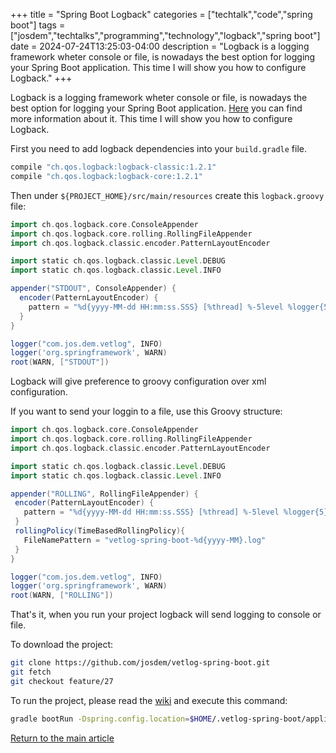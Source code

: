+++
title = "Spring Boot Logback"
categories = ["techtalk","code","spring boot"]
tags = ["josdem","techtalks","programming","technology","logback","spring boot"]
date = 2024-07-24T13:25:03-04:00
description = "Logback is a logging framework wheter console or file, is nowadays the best option for logging your Spring Boot application. This time I will show you how to configure Logback."
+++

Logback is a logging framework wheter console or file, is nowadays the best option for logging your Spring Boot application. [Here](https://logback.qos.ch/) you can find more information about it. This time I will show you how to configure Logback.

First you need to add logback dependencies into your `build.gradle` file.

```groovy
compile "ch.qos.logback:logback-classic:1.2.1"
compile "ch.qos.logback:logback-core:1.2.1"
```

Then under `${PROJECT_HOME}/src/main/resources` create this `logback.groovy` file:

```groovy
import ch.qos.logback.core.ConsoleAppender
import ch.qos.logback.core.rolling.RollingFileAppender
import ch.qos.logback.classic.encoder.PatternLayoutEncoder

import static ch.qos.logback.classic.Level.DEBUG
import static ch.qos.logback.classic.Level.INFO

appender("STDOUT", ConsoleAppender) {
  encoder(PatternLayoutEncoder) {
    pattern = "%d{yyyy-MM-dd HH:mm:ss.SSS} [%thread] %-5level %logger{5} Groovy - %msg%n"
  }
}

logger("com.jos.dem.vetlog", INFO)
logger('org.springframework', WARN)
root(WARN, ["STDOUT"])
```

 Logback will give preference to groovy configuration over xml configuration.

 If you want to send your loggin to a file, use this Groovy structure:

 ```groovy
import ch.qos.logback.core.ConsoleAppender
import ch.qos.logback.core.rolling.RollingFileAppender
import ch.qos.logback.classic.encoder.PatternLayoutEncoder

import static ch.qos.logback.classic.Level.DEBUG
import static ch.qos.logback.classic.Level.INFO

appender("ROLLING", RollingFileAppender) {
  encoder(PatternLayoutEncoder) {
    pattern = "%d{yyyy-MM-dd HH:mm:ss.SSS} [%thread] %-5level %logger{5} Groovy - %msg%n"
  }
  rollingPolicy(TimeBasedRollingPolicy){
    FileNamePattern = "vetlog-spring-boot-%d{yyyy-MM}.log"
  }
}

logger("com.jos.dem.vetlog", INFO)
logger('org.springframework', WARN)
root(WARN, ["ROLLING"])
 ```

 That's it, when you run your project logback will send logging to console or file.

 To download the project:

```bash
git clone https://github.com/josdem/vetlog-spring-boot.git
git fetch
git checkout feature/27
```

To run the project, please read the [wiki](https://github.com/josdem/vetlog-spring-boot/wiki/YAML%20File) and execute this command:

```bash
gradle bootRun -Dspring.config.location=$HOME/.vetlog-spring-boot/application-development.yml
```

[Return to the main article](/techtalk/spring_boot)
